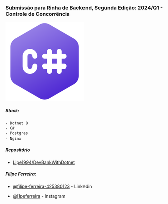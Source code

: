 ### Submissão para Rinha de Backend, Segunda Edição: 2024/Q1 - Controle de Concorrência

<img src="csharp_logo.png" alt="Imagem que representa csharp" height="250"/>

##### Stack:

    - Dotnet 8
    - C#
    - Postgres
    - Nginx

##### Repositório

- [Lipe1994/DevBankWithDotnet](https://github.com/Lipe1994/DevBankWithDotnet)

##### Filipe Ferreira:

- [@filipe-ferreira-425380123](https://www.linkedin.com/in/filipe-ferreira-425380123/) - Linkedin

- [@l1peferreira](https://www.instagram.com/l1peferreira/) - Instagram
